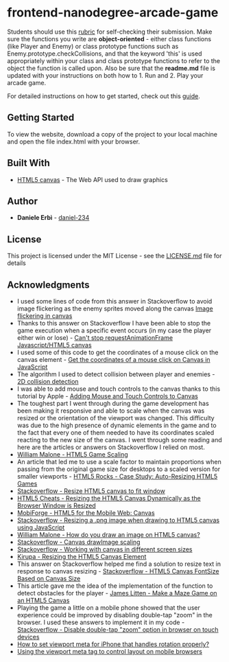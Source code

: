 frontend-nanodegree-arcade-game
===============================

Students should use this [rubric](https://review.udacity.com/#!/projects/2696458597/rubric) for self-checking their submission. Make sure the functions you write are **object-oriented** - either class functions (like Player and Enemy) or class prototype functions such as Enemy.prototype.checkCollisions, and that the keyword 'this' is used appropriately within your class and class prototype functions to refer to the object the function is called upon. Also be sure that the **readme.md** file is updated with your instructions on both how to 1. Run and 2. Play your arcade game.

For detailed instructions on how to get started, check out this [guide](https://docs.google.com/document/d/1v01aScPjSWCCWQLIpFqvg3-vXLH2e8_SZQKC8jNO0Dc/pub?embedded=true).

## Getting Started

To view the website, download a copy of the project to your local machine and open the file index.html with your browser.

## Built With

* [HTML5 canvas](https://developer.mozilla.org/en-US/docs/Web/API/Canvas_API) - The Web API used to draw graphics

## Author

* **Daniele Erbì** - [daniel-234](https://github.com/daniel-234)

## License

This project is licensed under the MIT License - see the [LICENSE.md](LICENSE.md) file for details

## Acknowledgments

* I used some lines of code from this answer in Stackoverflow to avoid image flickering as the enemy sprites moved along the canvas
  [Image flickering in canvas](http://stackoverflow.com/questions/19619512/image-flickering-in-canvas)
* Thanks to this answer on Stackoverflow I have been able to stop the game execution when a specific event occurs (in my case the player either win or lose) - [Can't stop requestAnimationFrame Javascript/HTML5 canvas](http://stackoverflow.com/questions/19449219/cant-stop-requestanimationframe-javascript-html5-canvas)
* I used some of this code to get the coordinates of a mouse click on the canvas element - [Get the coordinates of a mouse click on Canvas in JavaScript](http://miloq.blogspot.it/2011/05/coordinates-mouse-click-canvas.html)
* The algorithm I used to detect collision between player and enemies - [2D collision detection](https://developer.mozilla.org/en-US/docs/Games/Techniques/2D_collision_detection)
* I was able to add mouse and touch controls to the canvas thanks to this tutorial by Apple - [Adding Mouse and Touch Controls to Canvas](https://developer.apple.com/library/content/documentation/AudioVideo/Conceptual/HTML-canvas-guide/AddingMouseandTouchControlstoCanvas/AddingMouseandTouchControlstoCanvas.html)
* The toughest part I went through during the game development has been making it responsive and able to scale when the canvas was resized or the orientation of the viewport was changed. This difficulty was due to the high presence of dynamic elements in the game and to the fact that every one of them needed to have its coordinates scaled reacting to the new size of the canvas. I went through some reading and here are the articles or answers on Stackoverflow I relied on most.
* [William Malone - HTML5 Game Scaling](http://www.williammalone.com/articles/html5-game-scaling/)
* An article that led me to use a scale factor to maintain proportions when passing from the original game size for desktops to a scaled version for smaller viewports - [HTML5 Rocks - Case Study: Auto-Resizing HTML5 Games](https://www.html5rocks.com/en/tutorials/casestudies/gopherwoord-studios-resizing-html5-games/)
* [Stackoverflow - Resize HTML5 canvas to fit window](https://stackoverflow.com/questions/1664785/resize-html5-canvas-to-fit-window?rq=1)
* [HTML5 Cheats - Resizing the HTML5 Canvas Dynamically as the Browser Window is Resized](http://htmlcheats.com/html/resize-the-html5-canvas-dyamically/)
* [MobiForge - HTML5 for the Mobile Web: Canvas](https://mobiforge.com/design-development/html5-mobile-web-canvas)
* [Stackoverflow - Resizing a .png image when drawing to HTML5 canvas using JavaScript](http://stackoverflow.com/questions/10311311/resizing-a-png-image-when-drawing-to-html5-canvas-using-javascript)
* [William Malone - How do you draw an image on HTML5 canvas?](http://www.williammalone.com/briefs/how-to-draw-image-html5-canvas/)
* [Stackoverflow - Canvas drawImage scaling](http://stackoverflow.com/questions/10841532/canvas-drawimage-scaling)
* [Stackoverflow - Working with canvas in different screen sizes](http://stackoverflow.com/questions/8625208/working-with-canvas-in-different-screen-sizes/8626456#8626456)
* [Kirupa - Resizing the HTML5 Canvas Element](https://www.kirupa.com/html5/resizing_html_canvas_element.htm)
* This answer on Stackoverflow helped me find a solution to resize text in response to canvas resizing - [Stackoverflow - HTML5 Canvas FontSize Based on Canvas Size](http://stackoverflow.com/questions/22943186/html5-canvas-font-size-based-on-canvas-size)
* This article gave me the idea of the implementation of the function to detect obstacles for the player - [James Litten - Make a Maze Game on an HTML5 Canvas](http://html5.litten.com/make-a-maze-game-on-an-html5-canvas/#addcollision)
* Playing the game a little on a mobile phone showed that the user experience could be improved by disabling double-tap "zoom" in the browser. I used these answers to implement it in my code - [Stackoverflow - Disable double-tap "zoom" option in browser on touch devices](http://stackoverflow.com/questions/10614481/disable-double-tap-zoom-option-in-browser-on-touch-devices)
* [How to set viewport meta for iPhone that handles rotation properly?](http://stackoverflow.com/questions/1230019/how-to-set-viewport-meta-for-iphone-that-handles-rotation-properly)
* [Using the viewport meta tag to control layout on mobile browsers](https://developer.mozilla.org/en-US/docs/Mozilla/Mobile/Viewport_meta_tag#Viewport_width_and_screen_width)